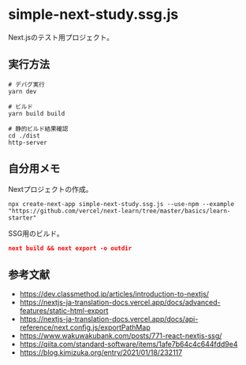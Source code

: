 # simple-next-study.ssg.js

Next.jsのテスト用プロジェクト。  

## 実行方法

```shell
# デバグ実行
yarn dev

# ビルド
yarn build build

# 静的ビルド結果確認
cd ./dist
http-server
```

## 自分用メモ

Nextプロジェクトの作成。  

```shell
npx create-next-app simple-next-study.ssg.js --use-npm --example "https://github.com/vercel/next-learn/tree/master/basics/learn-starter"
```

SSG用のビルド。  

```package.json
next build && next export -o outdir
```

## 参考文献

- <https://dev.classmethod.jp/articles/introduction-to-nextjs/>
- <https://nextjs-ja-translation-docs.vercel.app/docs/advanced-features/static-html-export>
- <https://nextjs-ja-translation-docs.vercel.app/docs/api-reference/next.config.js/exportPathMap>
- <https://www.wakuwakubank.com/posts/771-react-nextjs-ssg/>
- <https://qiita.com/standard-software/items/1afe7b64c4c644fdd9e4>
- <https://blog.kimizuka.org/entry/2021/01/18/232117>
